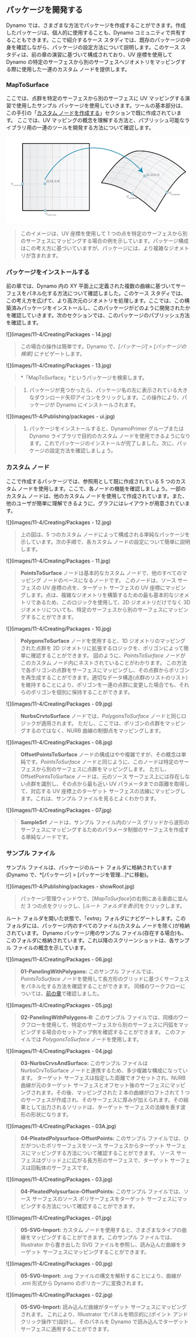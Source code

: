 

## パッケージを開発する

Dynamo では、さまざまな方法でパッケージを作成することができます。作成したパッケージは、個人的に使用することも、Dynamo コミュニティで共有することもできます。ここで紹介するケース スタディでは、既存のパッケージの中身を確認しながら、パッケージの設定方法について説明します。このケース スタディは、前の章の演習に基づいて構成されており、UV 座標を使用して Dynamo の特定のサーフェスから別のサーフェスへジオメトリをマッピングする際に使用した一連のカスタム ノードを提供します。

### MapToSurface

ここでは、点群を特定のサーフェスから別のサーフェスに UV マッピングする演習で使用したサンプル パッケージを使用していきます。ツールの基本部分は、この手引の「[カスタム ノードを作成する](../10_Custom-Nodes/11-2_Creating.md)」セクションで既に作成されています。 ここでは、UV マッピングの概念を理解する方法と、パブリッシュ可能なライブラリ用の一連のツールを開発する方法について確認します。

![](images/11-4/uvMap.jpg)

> このイメージは、UV 座標を使用して 1 つの点を特定のサーフェスから別のサーフェスにマッピングする場合の例を示しています。パッケージ構成はこの考え方に基づいていますが、パッケージには、より複雑なジオメトリが含まれます。

### パッケージをインストールする

前の章では、Dynamo 内の XY 平面上に定義された複数の曲線に基づいてサーフェスをパネル化する方法について確認しました。このケース スタディでは、この考え方を広げて、より高次元のジオメトリを処理します。ここでは、この構築済みパッケージをインストールし、このパッケージがどのように開発されたかを確認していきます。次のセクションでは、このパッケージのパブリッシュ方法を確認します。

![](images/11-4/Creating/Packages - 14.jpg)

> この場合の操作は簡単です。Dynamo で、*[パッケージ] > [パッケージの検索]* にナビゲートします。

![](images/11-4/Creating/Packages - 13.jpg)

> *「MapToSurface」*というパッケージを検索します。

> 1. パッケージが見つかったら、パッケージ名の左に表示されている大きなダウンロード矢印アイコンをクリックします。この操作により、パッケージが Dynamo にインストールされます。

![](images/11-4/Publishing/packages - ui.jpg)

> 1. パッケージをインストールすると、DynamoPrimer グループまたは Dynamo ライブラリで目的のカスタム ノードを使用できるようになります。これでパッケージのインストールが完了しました。次に、パッケージの設定方法を確認しましょう。

### カスタム ノード

ここで作成するパッケージでは、参照用として既に作成されている 5 つのカスタム ノードを使用します。ここで、各ノードの機能を確認しましょう。一部のカスタム ノードは、他のカスタム ノードを使用して作成されています。また、他のユーザが簡単に理解できるように、グラフにはレイアウトが用意されています。

![](images/11-4/Creating/Packages - 12.jpg)

> 上の図は、5 つのカスタム ノードによって構成される単純なパッケージを示しています。次の手順で、各カスタム ノードの設定について簡単に説明します。

![](images/11-4/Creating/Packages - 11.jpg)

> **PointsToSurface** ノードは基本的なカスタム ノードで、他のすべてのマッピング ノードのベースになるノードです。 このノードは、ソース サーフェスの UV 座標の点を、ターゲット サーフェスの UV 座標にマッピングします。点は、複雑なジオメトリを構築するための最も基本的なジオメトリであるため、このロジックを使用して、2D ジオメトリだけでなく 3D ジオメトリについても、特定のサーフェスから別のサーフェスにマッピングすることができます。

![](images/11-4/Creating/Packages - 10.jpg)

> **PolygonsToSurface** ノードを使用すると、1D ジオメトリのマッピングされた点群を 2D ジオメトリに拡張するロジックを、ポリゴンによって簡単に確認することができます。 図のように、*PointsToSurface* ノードがこのカスタム ノード内にネストされていることがわかります。 この方法で各ポリゴンの点群をサーフェスにマッピングし、その点群からポリゴンを再生成することができます。適切なデータ構造(点群のリストのリスト)を維持することにより、ポリゴンを一連の点群に変更した場合でも、それらのポリゴンを個別に保持することができます。

![](images/11-4/Creating/Packages - 09.jpg)

> **NurbsCrvtoSurface** ノードでは、*PolygonsToSurface* ノードと同じロジックが適用されます。 ただし、ここでは、ポリゴンの点群をマッピングするのではなく、NURB 曲線の制御点をマッピングします。

![](images/11-4/Creating/Packages - 08.jpg)

> **OffsetPointsToSurface** ノードの構成はやや複雑ですが、その概念は単純です。*PointsToSurface* ノードと同じように、このノードは特定のサーフェスから別のサーフェスに点群をマッピングします。 ただし、OffsetPointsToSurface ノードは、元のソース サーフェス上には存在しない点群を識別し、その点から最も近い UV パラメータまでの距離を取得して、対応する UV 座標上のターゲット サーフェスの法線にマッピングします。これは、サンプル ファイルを見るとよくわかります。

![](images/11-4/Creating/Packages - 07.jpg)

> **SampleSrf** ノードは、サンプル ファイル内のソース グリッドから波形のサーフェスにマッピングするためのパラメータ制御のサーフェスを作成する単純なノードです。

### サンプル ファイル

サンプル ファイルは、パッケージのルート フォルダに格納されています(Dynamo で、*[パッケージ] > [パッケージを管理...]*に移動)。

![](images/11-4/Publishing/packages - showRoot.jpg)

> パッケージ管理ウィンドウで、[*MapToSurface*]の右側にある垂直に並んだ 3 つの点をクリックし、[*ルート フォルダを表示*]をクリックします。

ルート フォルダを開いた状態で、「*extra*」フォルダにナビゲートします。このフォルダには、パッケージ内のすべてのファイル(カスタム ノードを除く)が格納されています。 Dynamo パッケージ用のサンプル ファイル(存在する場合)も、このフォルダに格納されています。これ以降のスクリーンショットは、各サンプル ファイルの概念を示しています。

![](images/11-4/Creating/Packages - 06.jpg)

> **01-PanelingWithPolygons:** このサンプル ファイルでは、*PointsToSurface* ノードを使用して長方形のグリッドに基づくサーフェスをパネル化する方法を確認することができます。 同様のワークフローについては、[前の章](../09_Custom-Nodes/9-2_Creating.md)で確認しました。

![](images/11-4/Creating/Packages - 05.jpg)

> **02-PanelingWithPolygons-II:** このサンプル ファイルでは、同様のワークフローを使用して、特定のサーフェスから別のサーフェスに円弧をマッピングする場合のセットアップ例を確認することができます。 このファイルでは *PolygonsToSurface* ノードを使用します。

![](images/11-4/Creating/Packages - 04.jpg)

> **03-NurbsCrvsAndSurface:** このサンプル ファイルは NurbsCrvToSurface ノードと連携するため、多少複雑な構成になっています。 ターゲット サーフェスは指定した距離でオフセットされ、NURB 曲線が元のターゲット サーフェスとオフセット後のサーフェスにマッピングされます。その後、マッピングされた 2 本の曲線がロフトされて 1 つのサーフェスが作成され、そのサーフェスに厚みが加えられます。その結果として出力されるソリッドは、ターゲット サーフェスの法線を表す波形の形状になります。

![](images/11-4/Creating/Packages - 03A.jpg)

> **04-PleatedPolysurface-OffsetPoints:** このサンプル ファイルでは、ひだがついたポリサーフェスをソース サーフェスからターゲット サーフェスにマッピングする方法について確認することができます。 ソース サーフェスはグリッド上に広がる長方形のサーフェスで、ターゲット サーフェスは回転体のサーフェスです。

![](images/11-4/Creating/Packages - 03.jpg)

> **04-PleatedPolysurface-OffsetPoints:** このサンプル ファイルでは、ソース サーフェスのソース ポリサーフェスをターゲット サーフェスにマッピングする方法について確認することができます。

![](images/11-4/Creating/Packages - 01.jpg)

> **05-SVG-Import:** カスタム ノードを使用すると、さまざまなタイプの曲線をマッピングすることができます。このサンプル ファイルでは、Illustrator から書き出した SVG ファイルを参照し、読み込んだ曲線をターゲット サーフェスにマッピングすることができます。

![](images/11-4/Creating/Packages - 00.jpg)

> **05-SVG-Import:** .svg ファイルの構文を解析することにより、曲線が .xml 形式から Dynamo のポリカーブに変換されます。

![](images/11-4/Creating/Packages - 02.jpg)

> **05-SVG-Import:** 読み込んだ曲線がターゲット サーフェスにマッピングされます。 これにより、Illlustrator でパネルを明示的に(ポイント アンド クリック操作で)設計し、そのパネルを Dynamo で読み込んでターゲット サーフェスに適用することができます。


